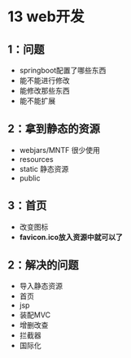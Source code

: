 # 13 web开发

## 1：问题

- springboot配置了哪些东西
- 能不能进行修改
- 能修改那些东西
- 能不能扩展



## 2：拿到静态的资源

- webjars/MNTF  很少使用 
- resources
- static  静态资源 
- public



## 3：首页

- 改变图标
- **favicon.ico放入资源中就可以了**

## 2：解决的问题

- 导入静态资源
- 首页
- jsp
- 装配MVC
- 增删改查
- 拦截器
- 国际化